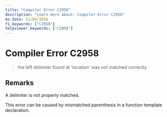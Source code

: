 ```yaml
---
title: "Compiler Error C2958"
description: "Learn more about: Compiler Error C2958"
ms.date: 11/04/2016
f1_keywords: ["C2958"]
helpviewer_keywords: ["C2958"]
---
```

# Compiler Error C2958

> the left delimiter found at 'location' was not matched correctly

## Remarks

A delimiter is not properly matched.

This error can be caused by mismatched parenthesis in a function template declaration.
